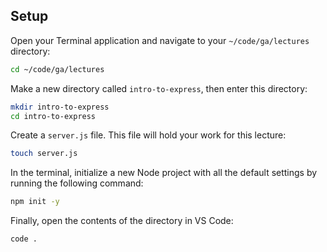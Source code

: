 ## Setup

Open your Terminal application and navigate to your `~/code/ga/lectures` directory:

```bash
cd ~/code/ga/lectures
```

Make a new directory called `intro-to-express`, then enter this directory:

```bash
mkdir intro-to-express
cd intro-to-express
```

Create a `server.js` file. This file will hold your work for this lecture:

```bash
touch server.js
```

In the terminal, initialize a new Node project with all the default settings by running the following command:

```bash
npm init -y
```

Finally, open the contents of the directory in VS Code:

```bash
code .
```
